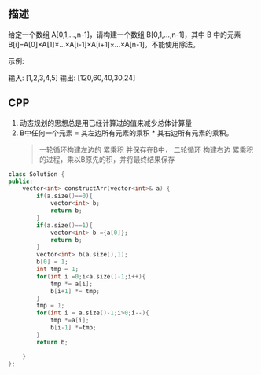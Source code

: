 ## 描述

给定一个数组 A[0,1,…,n-1]，请构建一个数组 B[0,1,…,n-1]，其中 B 中的元素 B[i]=A[0]×A[1]×…×A[i-1]×A[i+1]×…×A[n-1]。不能使用除法。

示例:

输入: [1,2,3,4,5]
输出: [120,60,40,30,24]

## CPP

1. 动态规划的思想总是用已经计算过的值来减少总体计算量
2. B中任何一个元素 = 其左边所有元素的乘积 * 其右边所有元素的乘积。
    > 一轮循环构建左边的 累乘积 并保存在B中，
    > 二轮循环 构建右边 累乘积 的过程，乘以B原先的积，并将最终结果保存

```cpp
class Solution {
public:
    vector<int> constructArr(vector<int>& a) {
        if(a.size()==0){
            vector<int> b;
            return b;
        }
        if(a.size()==1){
            vector<int> b ={a[0]};
            return b;
        }
        vector<int> b(a.size(),1);
        b[0] = 1;
        int tmp = 1;
        for(int i =0;i<a.size()-1;i++){
            tmp *= a[i];
            b[i+1] *= tmp;
        }
        tmp = 1;
        for(int i = a.size()-1;i>0;i--){
            tmp *=a[i];
            b[i-1] *=tmp;
        }
        return b;

    }
};
```

